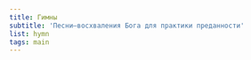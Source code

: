 ```yaml
---
title: Гимны
subtitle: 'Песни—восхваления Бога для практики преданности'
list: hymn
tags: main
---
```


